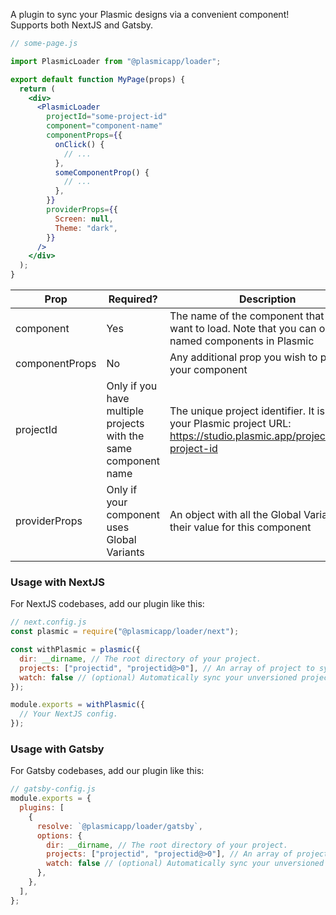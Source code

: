 A plugin to sync your Plasmic designs via a convenient <PlasmicLoader /> component! Supports both NextJS and Gatsby.

```jsx
// some-page.js

import PlasmicLoader from "@plasmicapp/loader";

export default function MyPage(props) {
  return (
    <div>
      <PlasmicLoader
        projectId="some-project-id"
        component="component-name"
        componentProps={{
          onClick() {
            // ...
          },
          someComponentProp() {
            // ...
          },
        }}
        providerProps={{
          Screen: null,
          Theme: "dark",
        }}
      />
    </div>
  );
}
```

| Prop           | Required?                                                       | Description                                                                                                               |
| -------------- | --------------------------------------------------------------- | ------------------------------------------------------------------------------------------------------------------------- |
| component      | Yes                                                             | The name of the component that you want to load. Note that you can only load named components in Plasmic                  | $12 |
| componentProps | No                                                              | Any additional prop you wish to pass to your component                                                                    |
| projectId      | Only if you have multiple projects with the same component name | The unique project identifier. It is inside your Plasmic project URL: https://studio.plasmic.app/projects/here-project-id |
| providerProps  | Only if your component uses Global Variants                     | An object with all the Global Variants and their value for this component                                                 |

### Usage with NextJS

For NextJS codebases, add our plugin like this:

```js
// next.config.js
const plasmic = require("@plasmicapp/loader/next");

const withPlasmic = plasmic({
  dir: __dirname, // The root directory of your project.
  projects: ["projectid", "projectid@>0"], // An array of project to sync.
  watch: false // (optional) Automatically sync your unversioned projects as you make changes in the studio. Defaults to `true` during development.
});

module.exports = withPlasmic({
  // Your NextJS config.
});
```

### Usage with Gatsby

For Gatsby codebases, add our plugin like this:

```js
// gatsby-config.js
module.exports = {
  plugins: [
    {
      resolve: `@plasmicapp/loader/gatsby`,
      options: {
        dir: __dirname, // The root directory of your project.
        projects: ["projectid", "projectid@>0"], // An array of projects to sync.
        watch: false // (optional) Automatically sync your unversioned projects as you make changes in the studio. Defaults to `true` during development.
      },
    },
  ],
};
```

